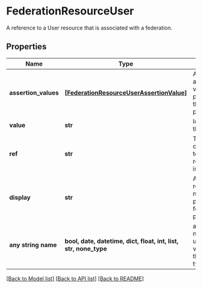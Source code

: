 # FederationResourceUser

A reference to a User resource that is associated with a federation.

## Properties
Name | Type | Description | Notes
------------ | ------------- | ------------- | -------------
**assertion_values** | [**[FederationResourceUserAssertionValue]**](FederationResourceUserAssertionValue.md) | A list of assertion value(s) provided by this identity provider. | 
**value** | **str** | Identifier of the User. | [optional] 
**ref** | **str** | The URI corresponding to a SCIM resource that is this User. | [optional] 
**display** | **str** | A human-readable name, primarily used for display purposes. | [optional] 
**any string name** | **bool, date, datetime, dict, float, int, list, str, none_type** | any string name can be used but the value must be the correct type | [optional]

[[Back to Model list]](../README.md#documentation-for-models) [[Back to API list]](../README.md#documentation-for-api-endpoints) [[Back to README]](../README.md)


